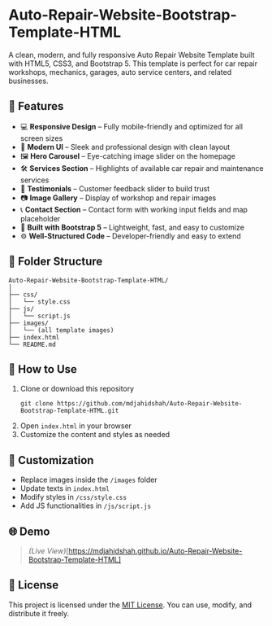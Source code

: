 # Auto-Repair-Website-Bootstrap-Template-HTML

A clean, modern, and fully responsive Auto Repair Website Template built with HTML5, CSS3, and Bootstrap 5. This template is perfect for car repair workshops, mechanics, garages, auto service centers, and related businesses.

## 🚗 Features

- 💻 **Responsive Design** – Fully mobile-friendly and optimized for all screen sizes  
- 🎨 **Modern UI** – Sleek and professional design with clean layout  
- 🖼️ **Hero Carousel** – Eye-catching image slider on the homepage  
- 🛠️ **Services Section** – Highlights of available car repair and maintenance services  
- 👥 **Testimonials** – Customer feedback slider to build trust  
- 📷 **Image Gallery** – Display of workshop and repair images  
- 📞 **Contact Section** – Contact form with working input fields and map placeholder  
- 🧱 **Built with Bootstrap 5** – Lightweight, fast, and easy to customize  
- ⚙️ **Well-Structured Code** – Developer-friendly and easy to extend

## 📁 Folder Structure

```
Auto-Repair-Website-Bootstrap-Template-HTML/
│
├── css/
│   └── style.css
├── js/
│   └── script.js
├── images/
│   └── (all template images)
├── index.html
└── README.md
```

## 💾 How to Use

1. Clone or download this repository  
   ```
   git clone https://github.com/mdjahidshah/Auto-Repair-Website-Bootstrap-Template-HTML.git
   ```
2. Open `index.html` in your browser  
3. Customize the content and styles as needed

## 🔧 Customization

- Replace images inside the `/images` folder  
- Update texts in `index.html`  
- Modify styles in `/css/style.css`  
- Add JS functionalities in `/js/script.js`

## 🌐 Demo

> *(Live View)*[https://mdjahidshah.github.io/Auto-Repair-Website-Bootstrap-Template-HTML]

## 📜 License

This project is licensed under the [MIT License](LICENSE). You can use, modify, and distribute it freely.
